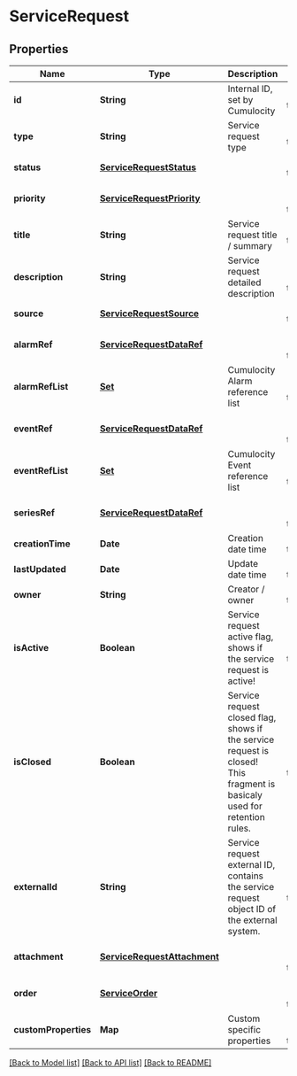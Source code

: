 # ServiceRequest
## Properties

| Name | Type | Description | Notes |
|------------ | ------------- | ------------- | -------------|
| **id** | **String** | Internal ID, set by Cumulocity | [default to null] |
| **type** | **String** | Service request type | [default to null] |
| **status** | [**ServiceRequestStatus**](ServiceRequestStatus.md) |  | [default to null] |
| **priority** | [**ServiceRequestPriority**](ServiceRequestPriority.md) |  | [optional] [default to null] |
| **title** | **String** | Service request title / summary | [default to null] |
| **description** | **String** | Service request detailed description | [optional] [default to null] |
| **source** | [**ServiceRequestSource**](ServiceRequestSource.md) |  | [default to null] |
| **alarmRef** | [**ServiceRequestDataRef**](ServiceRequestDataRef.md) |  | [optional] [default to null] |
| **alarmRefList** | [**Set**](ServiceRequestDataRef.md) | Cumulocity Alarm reference list | [optional] [default to null] |
| **eventRef** | [**ServiceRequestDataRef**](ServiceRequestDataRef.md) |  | [optional] [default to null] |
| **eventRefList** | [**Set**](ServiceRequestDataRef.md) | Cumulocity Event reference list | [optional] [default to null] |
| **seriesRef** | [**ServiceRequestDataRef**](ServiceRequestDataRef.md) |  | [optional] [default to null] |
| **creationTime** | **Date** | Creation date time | [default to null] |
| **lastUpdated** | **Date** | Update date time | [default to null] |
| **owner** | **String** | Creator / owner | [default to null] |
| **isActive** | **Boolean** | Service request active flag, shows if the service request is active! | [optional] [default to null] |
| **isClosed** | **Boolean** | Service request closed flag, shows if the service request is closed! This fragment is basicaly used for retention rules. | [optional] [default to null] |
| **externalId** | **String** | Service request external ID, contains the service request object ID of the external system. | [optional] [default to null] |
| **attachment** | [**ServiceRequestAttachment**](ServiceRequestAttachment.md) |  | [optional] [default to null] |
| **order** | [**ServiceOrder**](ServiceOrder.md) |  | [optional] [default to null] |
| **customProperties** | **Map** | Custom specific properties | [optional] [default to null] |

[[Back to Model list]](../README.md#documentation-for-models) [[Back to API list]](../README.md#documentation-for-api-endpoints) [[Back to README]](../README.md)

